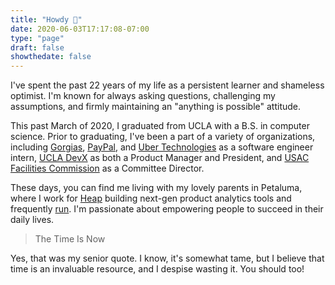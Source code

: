 ```yaml
---
title: "Howdy 👋"
date: 2020-06-03T17:17:08-07:00
type: "page"
draft: false
showthedate: false
---
```


I've spent the past 22 years of my life as a persistent learner and shameless
optimist.  I'm known for always asking questions, challenging my assumptions,
and firmly maintaining an "anything is possible" attitude.

This past March of 2020, I graduated from UCLA with a B.S. in computer science.
Prior to graduating, I've been a part of a variety of organizations, including
[Gorgias](https://gorgias.io/), [PayPal](https://www.paypal.com/us/home), and
[Uber Technologies](https://www.uber.com/) as a software engineer intern, [UCLA
DevX](https://ucladevx.com) as both a Product Manager and President, and [USAC
Facilities Commission](https://www.facebook.com/USAC.Facilities/) as a Committee
Director.

These days, you can find me living with my lovely parents in Petaluma, where I
work for [Heap](https://heap.io) building next-gen product analytics tools and
frequently [run](https://www.strava.com/athletes/48965974).  I'm passionate
about empowering people to succeed in their daily lives.

> The Time Is Now

Yes, that was my senior quote. I know, it's somewhat tame, but I believe that
time is an invaluable resource, and I despise wasting it. You should too!
